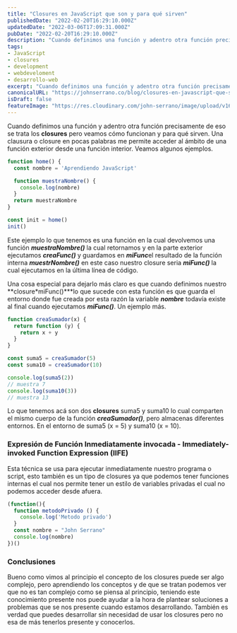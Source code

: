 ```yaml
---
title: "Closures en JavaScript que son y para qué sirven"
publishedDate: "2022-02-20T16:29:10.000Z"
updatedDate: "2022-03-06T17:09:31.000Z"
pubDate: "2022-02-20T16:29:10.000Z"
description: "Cuando definimos una función y adentro otra función precisamente de eso se trata los closures pero veamos cómo funcionan y para qué sirven."
tags:
- JavaScript
- closures
- development
- webdeveloment
- desarrollo-web
excerpt: "Cuando definimos una función y adentro otra función precisamente de eso se trata los closures pero veamos cómo funcionan y para qué sirven."
canonicalURL: "https://johnserrano.co/blog/closures-en-javascript-que-son-y-para-que-sirven"
isDraft: false
featureImage: "https://res.cloudinary.com/john-serrano/image/upload/v1680391473/John%20Serrano/Blog%20Post/closures-en-javascript-que-son-y-para-que-sirven/closures_nq1bkk.jpg"
---
```


Cuando definimos una función y adentro otra función precisamente de eso se trata los **closures** pero veamos cómo funcionan y para qué sirven. Una clausura o closure en pocas palabras me permite acceder al ámbito de una función exterior desde una función interior. Veamos algunos ejemplos.

```js
function home() {
  const nombre = 'Aprendiendo JavaScript'

  function muestraNombre() {
    console.log(nombre)
  }
  return muestraNombre
}

const init = home()
init()
```

Este ejemplo lo que tenemos es una función en la cual devolvemos una función ***muestraNombre()*** la cual retornamos y en la parte exterior ejecutamos ***creaFunc()*** y guardamos en ***miFunc***el resultado de la función interna ***muestrNombre()*** en este caso nuestro closure seria ***miFunc()*** la cual ejecutamos en la última línea de código.

Una cosa especial para dejarlo más claro es que cuando definimos nuestro **closure*miFunc()***lo que sucede con esta función es que guarda el entorno donde fue creada por esta razón la variable ***nombre*** todavía existe al final cuando ejecutamos ***miFunc()***. Un ejemplo más.

```js
function creaSumador(x) {
  return function (y) {
    return x + y
  }
}

const suma5 = creaSumador(5)
const suma10 = creaSumador(10)

console.log(suma5(2))
// muestra 7
console.log(suma10(3))
// muestra 13
```

Lo que tenemos acá son dos **closures** suma5 y suma10 lo cual comparten el mismo cuerpo de la función ***creaSumador()***, pero almacenas diferentes entornos. En el entorno de suma5 (x = 5) y suma10 (x = 10).

### Expresión de Función Inmediatamente invocada - Immediately-invoked Function Expression (IIFE)

Esta técnica se usa para ejecutar inmediatamente nuestro programa o script, esto también es un tipo de closures ya que podemos tener funciones internas el cual nos permite tener un estilo de variables privadas el cual no podemos acceder desde afuera.

```js
(function(){
  function metodoPrivado () {
    console.log('Metodo privado')
  }
  const nombre = "John Serrano"
  console.log(nombre)
})()
```

### Conclusiones

Bueno como vimos al principio el concepto de los closures puede ser algo complejo, pero aprendiendo los conceptos y de que se tratan podemos ver que no es tan complejo como se piensa al principio, teniendo este conocimiento presente nos puede ayudar a la hora de plantear soluciones a problemas que se nos presente cuando estamos desarrollando. También es verdad que puedes desarrollar sin necesidad de usar los closures pero no esa de más tenerlos presente y conocerlos.

